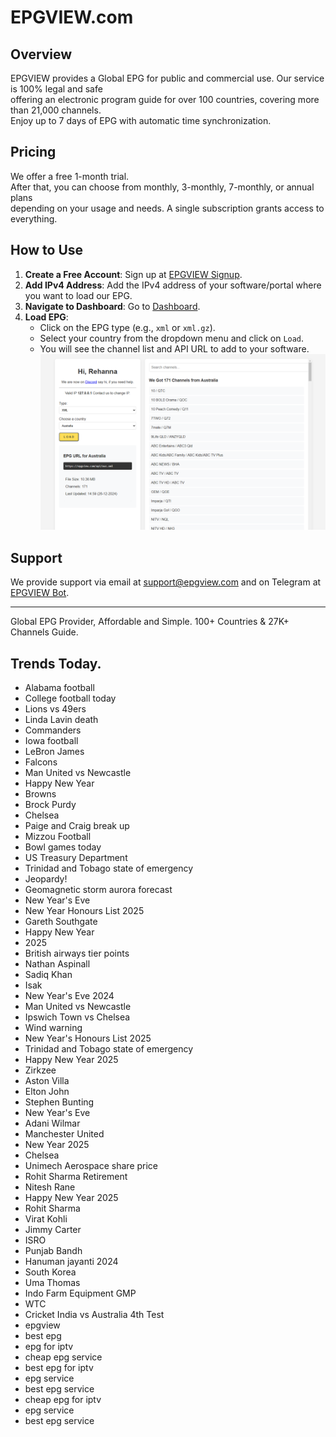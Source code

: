 # EPGVIEW.com



## Overview
EPGVIEW provides a Global EPG for public and commercial use. Our service is 100% legal and safe\
offering an electronic program guide for over 100 countries, covering more than 21,000 channels.\
Enjoy up to 7 days of EPG with automatic time synchronization.

## Pricing
We offer a free 1-month trial. \
After that, you can choose from monthly, 3-monthly, 7-monthly, or annual plans \
depending on your usage and needs. A single subscription grants access to everything.

## How to Use
1. **Create a Free Account**: Sign up at [EPGVIEW Signup](https://epgview.com/signup.php).
2. **Add IPv4 Address**: Add the IPv4 address of your software/portal where you want to load our EPG.
3. **Navigate to Dashboard**: Go to [Dashboard](https://epgview.com/dashboard.php).
4. **Load EPG**:
   - Click on the EPG type (e.g., `xml` or `xml.gz`).
   - Select your country from the dropdown menu and click on `Load`.
   - You will see the channel list and API URL to add to your software.
![EPGVIEW](img/dashboard.png)
## Support
We provide support via email at [support@epgview.com](mailto:support@epgview.com) and on Telegram at [EPGVIEW Bot](https://t.me/epgview_bot).

---

Global EPG Provider, Affordable and Simple. 100+ Countries & 27K+ Channels Guide.

## Trends Today.

- Alabama football
- College football today
- Lions vs 49ers
- Linda Lavin death
- Commanders
- Iowa football
- LeBron James
- Falcons
- Man United vs Newcastle
- Happy New Year
- Browns
- Brock Purdy
- Chelsea
- Paige and Craig break up
- Mizzou Football
- Bowl games today
- US Treasury Department
- Trinidad and Tobago state of emergency
- Jeopardy!
- Geomagnetic storm aurora forecast
- New Year's Eve
- New Year Honours List 2025
- Gareth Southgate
- Happy New Year
- 2025
- British airways tier points
- Nathan Aspinall
- Sadiq Khan
- Isak
- New Year's Eve 2024
- Man United vs Newcastle
- Ipswich Town vs Chelsea
- Wind warning
- New Year's Honours List 2025
- Trinidad and Tobago state of emergency
- Happy New Year 2025
- Zirkzee
- Aston Villa
- Elton John
- Stephen Bunting
- New Year's Eve
- Adani Wilmar
- Manchester United
- New Year 2025
- Chelsea
- Unimech Aerospace share price
- Rohit Sharma Retirement
- Nitesh Rane
- Happy New Year 2025
- Rohit Sharma
- Virat Kohli
- Jimmy Carter
- ISRO
- Punjab Bandh
- Hanuman jayanti 2024
- South Korea
- Uma Thomas
- Indo Farm Equipment GMP
- WTC
- Cricket India vs Australia 4th Test
- epgview
- best epg
- epg for iptv
- cheap epg service
- best epg for iptv
- epg service
- best epg service
- cheap epg for iptv
- epg service
- best epg service
